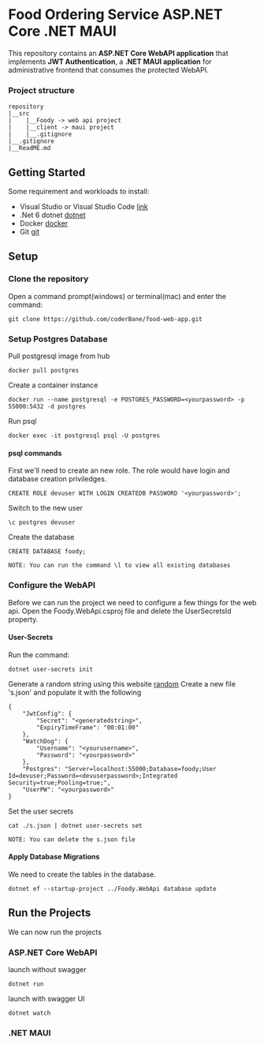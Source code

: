 # Food Ordering Service ASP.NET Core .NET MAUI

This repository contains an **ASP.NET Core WebAPI application** that implements **JWT Authentication**, a **.NET MAUI application** for administrative frontend that consumes the protected WebAPI.

### Project structure
```
repository
|__src
|    |__Foody -> web api project
|    |__client -> maui project
|    |__.gitignore
|__.gitignore
|__ReadME.md
```

## Getting Started
Some requirement and workloads to install:
- Visual Studio or Visual Studio Code [link](https://visualstudio.microsoft.com/downloads/)
- .Net 6 dotnet [dotnet](https://dotnet.microsoft.com/en-us/download)
- Docker [docker](https://www.docker.com/)
- Git [git](https://git-scm.com/downloads)

## Setup

### Clone the repository
Open a command prompt(windows) or terminal(mac) and enter the command:
```
git clone https://github.com/coderBane/food-web-app.git
```

### Setup Postgres Database

Pull postgresql image from hub
```
docker pull postgres
```
Create a container instance
```
docker run --name postgresql -e POSTGRES_PASSWORD=<yourpassword> -p 55000:5432 -d postgres
```
Run psql
```
docker exec -it postgresql psql -U postgres
```

#### psql commands

First we'll need to create an new role. The role would have login and database creation priviledges.
```
CREATE ROLE devuser WITH LOGIN CREATEDB PASSWORD '<yourpassword>';
```
Switch to the new user
```
\c postgres devuser
```
Create the database
```
CREATE DATABASE foody;
```
`NOTE: You can run the command \l to view all existing databases`

### Configure the WebAPI

Before we can run the project we need to configure a few things for the web api.
Open the Foody.WebApi.csproj file and delete the UserSecretsId property.

#### User-Secrets
Run the command:
```
dotnet user-secrets init
```
Generate a random string using this website [random](https://www.random.org/strings/)
Create a new file 's.json' and populate it with the following
```
{
    "JwtConfig": {
        "Secret": "<generatedstring>",
        "ExpiryTimeFrame": "00:01:00"
    },
    "WatchDog": {
        "Username": "<yourusername>",
        "Password": "<yourpassword>"
    },
    "Postgres": "Server=localhost:55000;Database=foody;User Id=devuser;Password=<devuserpassword>;Integrated Security=true;Pooling=true;",
    "UserPW": "<yourpassword>"
}
```
Set the user secrets 
```
cat ./s.json | dotnet user-secrets set
```
`NOTE: You can delete the s.json file`

#### Apply Database Migrations
We need to create the tables in the database.
```
dotnet ef --startup-project ../Foody.WebApi database update
```

## Run the Projects

We can now run the projects

### ASP.NET Core WebAPI
launch without swagger
```
dotnet run 
```
launch with swagger UI
```
dotnet watch
```

### .NET MAUI

